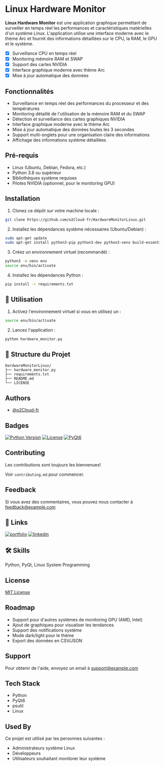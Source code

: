 # Linux Hardware Monitor

**Linux Hardware Monitor** est une application graphique permettant de surveiller en temps réel les performances et caractéristiques matérielles d'un système Linux. L'application utilise une interface moderne avec le thème Arc et fournit des informations détaillées sur le CPU, la RAM, le GPU et le système.

- [x] Surveillance CPU en temps réel
- [x] Monitoring mémoire RAM et SWAP
- [x] Support des cartes NVIDIA
- [x] Interface graphique moderne avec thème Arc
- [x] Mise à jour automatique des données

## Fonctionnalités

- Surveillance en temps réel des performances du processeur et des températures
- Monitoring détaillé de l'utilisation de la mémoire RAM et du SWAP
- Détection et surveillance des cartes graphiques NVIDIA
- Interface graphique moderne avec le thème Arc
- Mise à jour automatique des données toutes les 3 secondes
- Support multi-onglets pour une organisation claire des informations
- Affichage des informations système détaillées

## Pré-requis

- Linux (Ubuntu, Debian, Fedora, etc.)
- Python 3.8 ou supérieur
- Bibliothèques système requises 
- Pilotes NVIDIA (optionnel, pour le monitoring GPU)

## Installation

1. Clonez ce dépôt sur votre machine locale :

```bash
git clone https://github.com/o2Cloud-fr/HardwareMonitorLinux.git
```

2. Installez les dépendances système nécessaires (Ubuntu/Debian) :

```bash
sudo apt-get update
sudo apt-get install python3-pip python3-dev python3-venv build-essential libxcb-xinerama0
```

3. Créez un environnement virtuel (recommandé) :

```bash
python3 -m venv env
source env/bin/activate
```

4. Installez les dépendances Python :

```bash
pip install -r requirements.txt
```

## 🎯 Utilisation

1. Activez l'environnement virtuel si vous en utilisez un :
```bash
source env/bin/activate
```

2. Lancez l'application :
```bash
python hardware_monitor.py
```

## 📂 Structure du Projet

```
HardwareMonitorLinux/
├── hardware_monitor.py
├── requirements.txt
├── README.md
└── LICENSE
```

## Authors

- [@o2Cloud-fr](https://www.github.com/o2Cloud-fr)

## Badges

[![Python Version](https://img.shields.io/badge/python-3.8%2B-blue.svg)]()
[![License](https://img.shields.io/badge/License-MIT-yellow.svg)]()
[![PyQt6](https://img.shields.io/badge/GUI-PyQt6-green.svg)]()

## Contributing

Les contributions sont toujours les bienvenues!

Voir `contributing.md` pour commencer.

## Feedback

Si vous avez des commentaires, vous pouvez nous contacter à feedback@example.com

## 🔗 Links
[![portfolio](https://img.shields.io/badge/my_portfolio-000?style=for-the-badge&logo=ko-fi&logoColor=white)](https://votre-portfolio.com/)
[![linkedin](https://img.shields.io/badge/linkedin-0A66C2?style=for-the-badge&logo=linkedin&logoColor=white)](https://www.linkedin.com/in/votre-profil/)

## 🛠 Skills
Python, PyQt, Linux System Programming

## License

[MIT License](LICENSE)

## Roadmap

- Support pour d'autres systèmes de monitoring GPU (AMD, Intel)
- Ajout de graphiques pour visualiser les tendances
- Support des notifications système
- Mode dark/light pour le thème
- Export des données en CSV/JSON

## Support

Pour obtenir de l'aide, envoyez un email à support@example.com

## Tech Stack

- Python
- PyQt6
- psutil
- Linux

## Used By

Ce projet est utilisé par les personnes suivantes :

- Administrateurs système Linux
- Développeurs
- Utilisateurs souhaitant monitorer leur système

